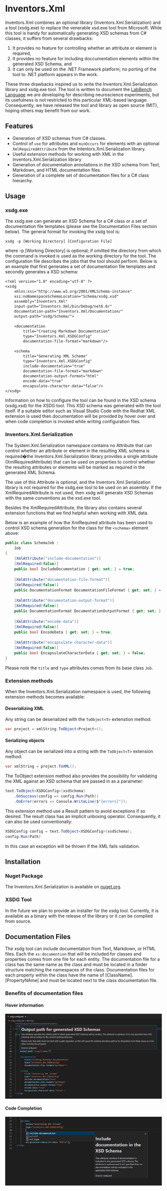 # Inventors.Xml

Inventors.Xml combines an optional library  (Inventors.Xml.Serialization) and a tool (xsdg.exe) to replace the venerable xsd.exe tool from Microsoft. While this tool is handy for automatically generating XSD schemas from C# classes, it suffers from several drawbacks:

1. It provides no feature for controlling whether an attribute or element is required,
2. It provides no feature for including doccumentation elements within the generated XSD Schema, and
3. It can only be used on the .NET Framework platform; no porting of the tool to .NET platform appears in the work.

These three drawbacks inspired us to write the Inventors.Xml.Serialization library and xsdg.exe tool. The tool is written to document the [LabBench Language](https://labbench.io/) we are developing for describing neuroscience experiments, but its usefulness is not restricted to this particular XML-based language. Consequently, we have released the tool and library as open source (MIT), hoping others may benefit from our work. 

## Features

* Generation of XSD schemas from C# classes.
* Control of ```use``` for attributes and ```minOccurs``` for elements with an optional ```XmlRequiredAttribute``` from the Intentors.Xml.Serialization library.
* Useful extension methods for working with XML in the Inventors.Xml.Serialization library
* Generation of documentation annotations in the XSD schema from Text, Markdown, and HTML documentation files.
* Generation of a complete set of documentation files for a C# class hierarchy. 

## Usage

### xsdg.exe

The xsdg.exe can generate an XSD Schema for a C# class or a set of documentation file templates (please see the Documentation Files sectoin below). The general format for invoking the xsdg tool is:

```
xsdg -p [Working Directory] [Configuration File] 
```

where -p [Working Directory] is optional; if omitted the directory from which the command is invoked is used as the working directory for the tool. The configuration file describes the jobs that the tool should perform. Below is an example that first generates a set of documentation file templates and secondly generates a XSD schema:

```
<?xml version="1.0" encoding="utf-8" ?>
<xsdg 
    xmlns:xsi="http://www.w3.org/2001/XMLSchema-instance"
    xsi:noNamespaceSchemaLocation="Schema/xsdg.xsd"
    assembly="Inventors.Xml"
    input-path="Inventors.Xml/bin/Debug/net6.0/"
    documentation-path="Inventors.Xml/Documentation/"
    output-path="xsdg/Schema/">
    
    <documentation
        title="Creating Markdown Documentation"
        type="Inventors.Xml.XSDGConfig"
        documentation-file-format="markdown"/>

    <schema
        title="Generating XML Schema"
        type="Inventors.Xml.XSDGConfig"
        include-documentation="true"
        documentation-file-format="markdown"
        documentation-output-format="html"
        encode-data="true"
        encapsulate-character-data="false"/>
</xsdg>
```

Information on how to configure the tool can be found in the XSD schema (xsdg.xsd) for the XSDG tool. This XSD schema was generated with the tool itself. If a suitable editor such as Visual Studio Code with the Redhat XML extension is used then documentation will be provided by hover over and when code completion is invoked while writing configuration files.

### Inventors.Xml.Serialization

The System.Xml.Serialization namespace contains no Attribute that can control whether an attribute or element in the resulting XML schema is required�the Inventors.Xml.Serialization library provides a single attribute  (XmlRequiredAttribute) that can be used on properties to control whether the resulting attributes or elements will be marked as required in the generated XML Schema.

The use of this Attribute is optional, and the Inventors.Xml.Serialization library is not required for the xsdg.exe tool to be used on an assembly. If the XmlRequiredAttribute is not used, then xsdg will generate XSD Schemas with the same conventions as the xsd.exe tool.

Besides the XmlRequiredAttribute, the library also contains several extension functions that we find helpful when working with XML data.

Below is an example of how the XmlRequired attribute has been used to control XSD schema generation for the class for the ```<schema>``` element above:

```C#
public class SchemaJob :
    Job
{
    [XmlAttribute("include-documentation")]
    [XmlRequired(false)]
    public bool IncludeDocumentation { get; set; } = true;

    [XmlAttribute("documentation-file-format")]
    [XmlRequired(false)]
    public DocumentationFormat DocumentationFileFormat { get; set; } = DocumentationFormat.MarkDown;

    [XmlAttribute("documentation-output-format")]
    [XmlRequired(false)]
    public DocumentationFormat DocumentationOutputFormat { get; set; } = DocumentationFormat.Html;

    [XmlAttribute("encode-data")]
    [XmlRequired(false)]
    public bool EncodeData { get; set; } = true;

    [XmlAttribute("encapsulate-character-data")]
    [XmlRequired(false)]    
    public bool EncapsulateCharacterData { get; set; } = false;
}
```

Please note the ```title``` and ```type``` attributes comes from its base class ```Job```.

### Extension methods

When the Inventors.Xml.Serialization namespace is used, the following extension methods becomes available:

#### Deserializing XML

Any string can be deserialized with the ```ToObject<T>``` extenstion method:

```C#
var project = xmlString.ToObject<Project>();
```

#### Serializing objects

Any object can be serialized into a string with the ```ToObject<T>``` extension method:

```C#
var xmlString = project.ToXML();
```

The ToObject<T> extension method also provides the possibility for validating the XML against an XSD schema that are passed in as a parameter:

```C#
text.ToObject<XSDGConfig>(xsdSchema)
    .OnSuccess(config => config.Run(Path))
    .OnError(errors => Console.WriteLine($"{errors}"));            
```

This extension method use a Result pattern to avoid exceptions if so desired. The result class has an implicit unboxing operator. Consequently, it can also be used conventionally:

```C#
XSDGConfig config = text.ToObject<XSDGConfig>(xsdSchema);
config.Run(Path)
```

In this case an exception will be thrown if the XML fails validation.

## Installation

### Nuget Package

The Inventors.Xml.Serialization is available on [nuget.org](https://www.nuget.org/packages/Inventors.Xml.Serialization).

### XSDG Tool

In the future we plan to provide an installer for the xsdg tool. Currently, it is available as a binary with the release of the library or it can be compiled from source. 

## Documentation Files

The xsdg tool can include documentation from Text, Markdown, or HTML files. Each the ```xs:documention``` that will be included for classes and properties comes from one file for each entity. The documentation file for a class has the same name as the class and must be located in a folder structure matching the namespaces of the class. Documentation files for each property within the class have the name of [ClassName].[PropertyNAme] and must be located next to the class documentation file.

### Benefits of documentation files 

#### Hover information

![Hover information in Visual Studio Code](HoverExample.png)

#### Code Completion

![Code completion](CodeCompletion.png)

